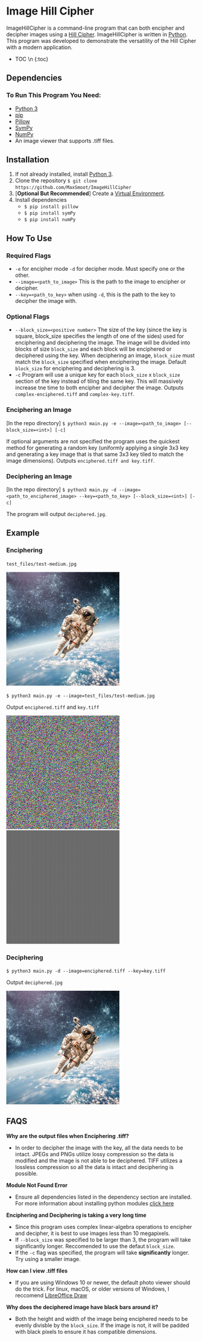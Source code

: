 # Image Hill Cipher

ImageHillCipher is a command-line program that can both encipher and decipher images using a [Hill Cipher](https://www.geeksforgeeks.org/hill-cipher/). ImageHillCipher is written in [Python](https://python.org). This program was developed to demonstrate the versatility of the Hill Cipher with a modern application.

* TOC
\n
{:toc}


## Dependencies

### To Run This Program You Need:

+ [Python 3](https://www.python.org/downloads/)
+ [pip](https://pip.pypa.io/en/stable/installation/)
+ [Pillow](https://python-pillow.org/)
+ [SymPy](https://www.sympy.org/en/index.html)
+ [NumPy](https://numpy.org/)
+ An image viewer that supports .tiff files.

## Installation

1. If not already installed, install [Python 3](https://www.python.org/downloads/).
2. Clone the repository `$ git clone https://github.com/MaxSmoot/ImageHillCipher`
3. [**Optional But Recommended**] Create a [Virtual Environment](https://docs.python.org/3/library/venv.html).
4. Install dependencies
      - ```$ pip install pillow```
      - ```$ pip install symPy```
      - ```$ pip install numPy```

## How To Use

### Required Flags

+ `-e` for encipher mode `-d` for decipher mode. Must specify one or the other.
+ `--image=<path_to_image>` This is the path to the image to encipher or decipher.
+ `--key=<path_to_key>` when using `-d`, this is the path to the key to decipher the image with.

### Optional Flags
+ `--block_size=<positive number>` The size of the key (since the key is square, block_size specifies the length of one of the sides) used for enciphering and deciphering the image. The image will be divided into blocks of size `block_size` and each block will be enciphered or deciphered using the key. When deciphering an image, `block_size` must match the `block_size` specified when enciphering the image. Default `block_size` for enciphering and deciphering is 3.
+ `-c` Program will use a unique key for each `block_size` x `block_size` section of the key instead of tiling the same key. This will massively increase tne time to both encipher and decipher the image. Outputs `complex-enciphered.tiff` and `complex-key.tiff`.

### Enciphering an Image

[In the repo directory] ```$ python3 main.py -e --image=<path_to_image> [--block_size=<int>] [-c]```

If optional arguments are not specified the program uses the quickest method for generating a random key (uniformly applying a single 3x3 key and generating a key image that is that same 3x3 key tiled to match the image dimensions). Outputs `enciphered.tiff and key.tiff`.

### Deciphering an Image

[In the repo directory] ```$ python3 main.py -d --image=<path_to_enciphered_image> --key=<path_to_key> [--block_size=<int>] [-c]```

The program will output `deciphered.jpg`.

## Example

### Enciphering

`test_files/test-medium.jpg`

![test-medium.jpg](https://github.com/MaxSmoot/ImageHillCipher/blob/main/docs/test-medium.jpg?raw=true)

`$ python3 main.py -e --image=test_files/test-medium.jpg`

Output `enciphered.tiff` and `key.tiff`

![enciphered.tiff](https://github.com/MaxSmoot/ImageHillCipher/blob/main/docs/enciphered.png?raw=true)
![key.tiff](https://github.com/MaxSmoot/ImageHillCipher/blob/main/docs/key.png?raw=true)

### Deciphering

`$ python3 main.py -d --image=enciphered.tiff --key=key.tiff`

Output `deciphered.jpg`

![deciphered.tiff](https://github.com/MaxSmoot/ImageHillCipher/blob/main/docs/test-medium.jpg?raw=true)

## FAQS

**Why are the output files when Enciphering .tiff?**

+ In order to decipher the image with the key, all the data needs to be intact. JPEGs and PNGs utilize lossy compression so the data is modified and the image is not able to be deciphered. TIFF utilizes a lossless compression so all the data is intact and deciphering is possible.

**Module Not Found Error**
+ Ensure all dependencies listed in the dependency section are installed. For more information about installing python modules [click here](https://packaging.python.org/tutorials/installing-packages/)

**Enciphering and Deciphering is taking a very long time**
+ Since this program uses complex linear-algebra operations to encipher and decipher, it is best to use images less than 10 megapixels.
+ If `--block_size` was specified to be larger than 3, the program will take significantly longer. Reccomended to use the defaut `block_size`.
+ If the `-c` flag was specified, the program will take **significantly** longer. Try using a smaller image.

**How can I view .tiff files**
+ If you are using Windows 10 or newer, the default photo viewer should do the trick. For linux, macOS, or older versions of Windows, I reccomend [LibreOffice Draw](https://www.libreoffice.org/discover/draw/)

**Why does the deciphered image have black bars around it?**
+ Both the height and width of the image being enciphered needs to be evenly divisble by the `block_size`. If the image is not, it will be padded with black pixels to ensure it has compatible dimensions.
